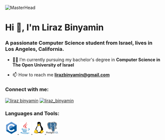 
![MasterHead](https://cdn.dribbble.com/users/1803678/screenshots/3652824/media/ec8d4b3c350813be65b1711a528c5143.gif)

<h1 align="left">Hi 👋, I'm Liraz Binyamin</h1>
<h3 align="left">A passionate Computer Science student from Israel, lives in Los Angeles, California.</h3>

- 👨‍💻 I’m currently pursuing my bachelor's degree in **Computer Science in The Open University of Israel**

- 📫 How to reach me **lirazbinyamin@gmail.com**

<h3 align="left">Connect with me:</h3>
<p align="left">
<a href="https://linkedin.com/in/liraz-binyamin" target="blank"><img align="center" src="https://raw.githubusercontent.com/rahuldkjain/github-profile-readme-generator/master/src/images/icons/Social/linked-in-alt.svg" alt="liraz binyamin" height="30" width="40" /></a>
<a href="https://www.instagram.com/liraz_binyamin/" target="blank"><img align="center" src="https://raw.githubusercontent.com/rahuldkjain/github-profile-readme-generator/master/src/images/icons/Social/instagram.svg" alt="liraz_binyamin" height="30" width="40" /></a>
</p>

<h3 align="left">Languages and Tools:</h3>
<p align="left"> <a href="https://www.cprogramming.com/" target="_blank" rel="noreferrer"> <img src="https://raw.githubusercontent.com/devicons/devicon/master/icons/c/c-original.svg" alt="c" width="40" height="40"/> </a> <a href="https://www.java.com" target="_blank" rel="noreferrer"> <img src="https://raw.githubusercontent.com/devicons/devicon/master/icons/java/java-original.svg" alt="java" width="40" height="40"/> </a> <a href="https://www.linux.org/" target="_blank" rel="noreferrer"> <img src="https://raw.githubusercontent.com/devicons/devicon/master/icons/linux/linux-original.svg" alt="linux" width="40" height="40"/> </a> <a href="https://www.postgresql.org" target="_blank" rel="noreferrer"> <img src="https://raw.githubusercontent.com/devicons/devicon/master/icons/postgresql/postgresql-original-wordmark.svg" alt="postgresql" width="40" height="40"/> </a> </p>

